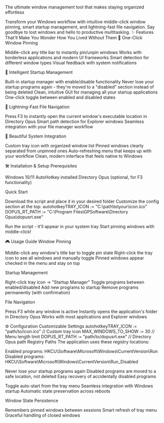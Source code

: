 The ultimate window management tool that makes staying organized effortless

Transform your Windows workflow with intuitive middle-click window pinning, smart startup management, and lightning-fast file navigation. Say goodbye to lost windows and hello to productive multitasking.
✨ Features That'll Make You Wonder How You Lived Without Them
🎯 One-Click Window Pinning

Middle-click any title bar to instantly pin/unpin windows
Works with borderless applications and modern UI frameworks
Smart detection for different window types
Visual feedback with system notifications

🚀 Intelligent Startup Management

Built-in startup manager with enable/disable functionality
Never lose your startup programs again - they're moved to a "disabled" section instead of being deleted
Clean, intuitive GUI for managing all your startup applications
One-click toggle between enabled and disabled states

📁 Lightning-Fast File Navigation

Press F3 to instantly open the current window's executable location in Directory Opus
Smart path detection for Explorer windows
Seamless integration with your file manager workflow

🎨 Beautiful System Integration

Custom tray icon with organized window list
Pinned windows clearly separated from unpinned ones
Auto-refreshing menu that keeps up with your workflow
Clean, modern interface that feels native to Windows

🛠️ Installation & Setup
Prerequisites

Windows 10/11
AutoHotkey installed
Directory Opus (optional, for F3 functionality)

Quick Start

Download the script and place it in your desired folder
Customize the config section at the top:
autohotkeyTRAY_ICON := "C:\path\to\your\icon.ico"
DOPUS_RT_PATH := "C:\Program Files\GPSoftware\Directory Opus\dopusrt.exe"

Run the script - it'll appear in your system tray
Start pinning windows with middle-click!

🎮 Usage Guide
Window Pinning

Middle-click any window's title bar to toggle pin state
Right-click the tray icon to see all windows and manually toggle
Pinned windows appear checked in the menu and stay on top

Startup Management

Right-click tray icon → "Startup Manager"
Toggle programs between enabled/disabled
Add new programs to startup
Remove programs permanently (with confirmation)

File Navigation

Press F3 while any window is active
Instantly opens the application's folder in Directory Opus
Works with most applications and Explorer windows

⚙️ Configuration
Customizable Settings
autohotkeyTRAY_ICON := "path/to/icon.ico"          // Custom tray icon
MAX_WINDOWS_TO_SHOW := 30                // Menu length limit
DOPUS_RT_PATH := "path/to/dopusrt.exe"   // Directory Opus path
Registry Paths
The application uses these registry locations:

Enabled programs: HKCU\Software\Microsoft\Windows\CurrentVersion\Run
Disabled programs: HKCU\Software\Microsoft\Windows\CurrentVersion\Run_Disabled


Never lose your startup programs again
Disabled programs are moved to a safe location, not deleted
Easy recovery of accidentally disabled programs



Toggle auto-start from the tray menu
Seamless integration with Windows startup
Automatic state preservation across reboots

Window State Persistence

Remembers pinned windows between sessions
Smart refresh of tray menu
Graceful handling of closed windows

